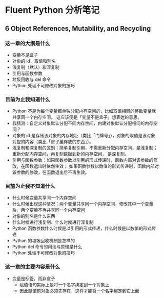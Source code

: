 # Fluent Python 分析笔记

## 6 Object References, Mutability, and Recycling

### 这一章的大纲是什么

- 变量不是盒子
- 对象的 id、取值和别名
- 浅复制（默认）和深复制
- 引用与函数参数
- 垃圾回收与 del 命令
- Python 处理不可修改对象的技巧

### 目前为止我知道什么

- Python 不是为每个变量都单独分配内存空间的，比如取值相同的整数变量就共享同一个内存空间。
  这应该便是「变量不是盒子」想表达的意思。
- 我猜测：自定义对象默认分配不同内存空间，内建对象默认分配相同的内存空间？
- 对象的 id 是存储该对象的内存地址（类比「门牌号」），对象的取值是该对象对应的内容（类比「房子里存放的东西」）。
- 浅复制和深复制的区别：简单复制引用，不需重新分配内存空间，是浅复制；重新分配内存空间，再复制数据到新的内存空间， 是深复制。
- 引用与函数参数：如果函数参数以引用的形式传递时，函数内部对该参数的修改，在函数退出时依然生效；
  如果函数参数以数值的形式传递时，函数内部对该参数的修改，在函数退出后不再生效。

### 目前为止我不知道什么

- 什么时候变量共享同一个内存空间
- 什么时候出现这种情况：两个变量共享同一个内存空间，修改其中一个变量后，两个变量不再共享同一个内存空间
- 对象的别名是什么东西
- 什么时候进行浅复制、什么时候进行深复制
- Python 函数参数什么时候是以引用的形式传递，什么时候是以数值的形式传递
- Python 的垃圾回收机制是怎样的
- Python  del 命令的用法与原理是什么
- Python 处理不可修改对象的技巧

### 这一章的主要内容是什么

- 变量是标签，而非盒子
  - 赋值语句实际上是将一个名字绑定到一个对象上
  - 因此赋值前对象必须先存在，这样才能将一个名字绑定到它上面
